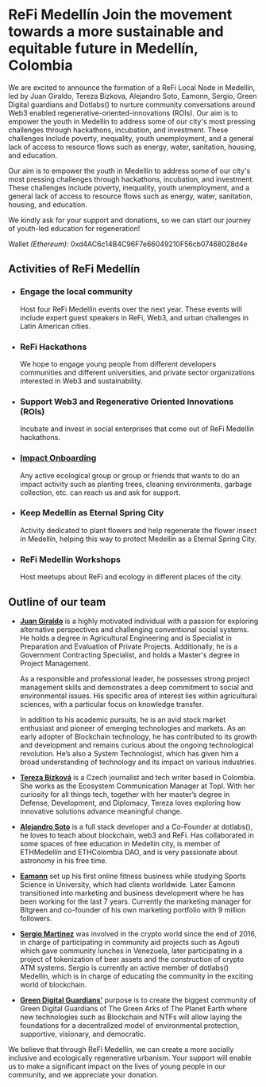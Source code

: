 # **ReFi Medellín Join the movement towards a more sustainable and equitable future in Medellín, Colombia**

We are excited to announce the formation of a ReFi Local Node in Medellín, led by Juan Giraldo, Tereza Bizkova, Alejandro Soto, Eamonn, Sergio, Green Digital guardians and Dotlabs() to nurture community conversations around Web3 enabled regenerative-oriented-innovations (ROIs). Our aim is to empower the youth in Medellín to address some of our city's most pressing challenges through hackathons, incubation, and investment. These challenges include poverty, inequality, youth unemployment, and a general lack of access to resource flows such as energy, water, sanitation, housing, and education.

Our aim is to empower the youth in Medellín to address some of our city's most pressing challenges through hackathons, incubation, and investment. These challenges include poverty, inequality, youth unemployment, and a general lack of access to resource flows such as energy, water, sanitation, housing, and education.

We kindly ask for your support and donations, so we can start our journey of youth-led education for regeneration!

Wallet *(Ethereum):* 0xd4AC6c14B4C96F7e66049210F56cb07468028d4e

## Activities of ReFi Medellín
- ### Engage the local community
  Host four ReFi Medellín events over the next year. These events will include expert guest speakers in ReFi, Web3, and urban challenges in Latin American cities.

- ### ReFi Hackathons
  We hope to engage young people from different developers communities and different universities, and private sector organizations interested in Web3 and sustainability.

- ### Support Web3 and Regenerative Oriented Innovations (ROIs)
  Incubate and invest in social enterprises that come out of ReFi Medellín hackathons.

- ### [Impact Onboarding](https://github.com/ReFiMedellin/.github/tree/main/Impact%20Onboarding)
  Any active ecological group or group or friends that wants to do an impact activity such as planting trees, cleaning environments, garbage collection, etc. can reach us and ask for support.

- ### Keep Medellín as Eternal Spring City
  Activity dedicated to plant flowers and help regenerate the flower insect in Medellín, helping this way to protect Medellín as a Eternal Spring City.

- ### ReFi Medellín Workshops
  Host meetups about ReFi and ecology in different places of the city.


## Outline of our team
- **[Juan Giraldo](https://github.com/Juancamp1987)** is a highly motivated individual with a passion for exploring alternative perspectives and challenging conventional social systems. He holds a degree in Agricultural Engineering and is Specialist in Preparation and Evaluation of Private Projects. Additionally, he is a Government Contracting Specialist, and holds a Master's degree in Project Management.

  As a responsible and professional leader, he possesses strong project management skills and demonstrates a deep commitment to social and environmental issues. His specific area of interest lies within agricultural sciences, with a particular focus on knowledge transfer.

  In addition to his academic pursuits, he is an avid stock market enthusiast and pioneer of emerging technologies and markets. As an early adopter of Blockchain technology, he has contributed to its growth and development and remains curious about the ongoing technological revolution. He’s also a System Technologist, which has given him a broad understanding of technology and its impact on various industries.

- **[Tereza Bízková](https://www.linkedin.com/in/tereza-bizkova/)** is a Czech journalist and tech writer based in Colombia. She works as the Ecosystem Communication Manager at Topl. With her curiosity for all things tech, together with her master’s degree in Defense, Development, and Diplomacy, Tereza loves exploring how innovative solutions advance meaningful change.

- **[Alejandro Soto](https://github.com/alejandro99so)** is a full stack developer and a Co-Founder at dotlabs(), he loves to teach about blockchain, web3 and ReFi. Has collaborated in some spaces of free education in Medellin city, is member of ETHMedellín and ETHColombia DAO, and is very passionate about astronomy in his free time.

- **[Eamonn](https://twitter.com/cryptochimba)** set up his first online fitness business while studying Sports Science in University,  which had clients worldwide. Later Eamonn transitioned into marketing and business development where he has been working for the last 7 years. Currently the marketing manager for Bitgreen and co-founder of his own marketing portfolio with 9 million followers.

- **[Sergio Martinez](https://github.com/sergiotechx)** was involved in the crypto world since the end of 2016, in charge of participating in community aid projects such as Agouti which gave community lunches in Venezuela, later participating in a project of tokenization of beer assets and the construction of crypto ATM systems. Sergio is currently an active member of dotlabs() Medellín, which is in charge of educating the community in the exciting world of blockchain.

- **[Green Digital Guardians'](https://dgguardians.com/)** purpose is to create the biggest community of Green Digital Guardians of The Green Arks of The Planet Earth where new technologies such as Blockchain and NTFs will allow laying the foundations for a decentralized model of environmental protection, supportive, visionary, and democratic.

We believe that through ReFi Medellín, we can create a more socially inclusive and ecologically regenerative urbanism. Your support will enable us to make a significant impact on the lives of young people in our community, and we appreciate your donation.
